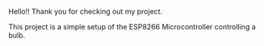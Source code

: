 Hello!! Thank you for checking out my project.

This project is a simple setup of the ESP8266 Microcontroller controlling a bulb.
